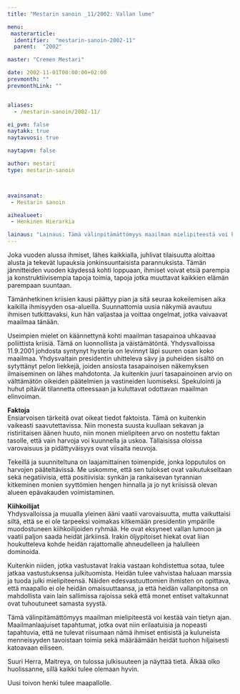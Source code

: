 ```yaml
---
title: "Mestarin sanoin _11/2002: Vallan lume"

menu:
 masterarticle:
  identifier:  "mestarin-sanoin-2002-11"
  parent:  "2002"

master: "Cremen Mestari"

date: 2002-11-01T00:00:00+02:00
prevmonth: ""
prevmonthLink: ""


aliases:
  - /mestarin-sanoin/2002-11/

ei_pvm: false
naytakk: true
naytavuosi: true

naytapvm: false

author: mestari
type: mestarin-sanoin



avainsanat:
 - Mestarin sanoin

aihealueet:
 - Henkinen Hierarkia

lainaus: "Lainaus: Tämä välinpitämättömyys maailman mielipiteestä voi kestää vain tietyn ajan. Maailmanlaajuiset tapahtumat, jotka ovat niin erilaatuisia ja nopeasti tapahtuvia, että ne tulevat riisumaan nämä ihmiset entisistä ja kuluneista menneisyyden tavoistaan toimia sekä määräämään heidät tuohon hiljaisesti katoavaan eiliseen."
---
```

<p>Joka vuoden alussa ihmiset, lähes kaikkialla, juhlivat tilaisuutta aloittaa alusta ja tekevät lupauksia jonkinsuuntaisista parannuksista. Tämän jännitteiden vuoden käydessä kohti loppuaan, ihmiset voivat etsiä parempia ja konstruktiivisempia tapoja toimia, tapoja jotka muuttavat kaikkien elämän parempaan suuntaan.</p>
<p>Tämänhetkinen kriisien kausi päättyy pian ja sitä seuraa kokeilemisen aika kaikilla ihmisyyden osa-alueilla. Suunnattomia uusia näkymiä avautuu ihmisen tutkittavaksi, kun hän valjastaa ja voittaa ongelmat, jotka vaivaavat maailmaa tänään.</p>
<p>Useimpien mielet on käännettynä kohti maailman tasapainoa uhkaavaa poliittista kriisiä. Tämä on luonnollista ja väistämätöntä. Yhdysvalloissa 11.9.2001 johdosta syntynyt hysteria on levinnyt läpi suuren osan koko maailmaa. Yhdysvaltain presidentin uhitteleva sävy ja puheiden sisältö on sytyttänyt pelon liekkejä, joiden ansiosta tasapainoisen näkemyksen ilmaiseminen on lähes mahdotonta. Ja kuitenkin juuri tasapainoinen arvio on välttämätön oikeiden päätelmien ja vastineiden luomiseksi. Spekulointi ja huhut pitävät tilannetta otteessaan ja kuluttavat odottavan maailman elinvoiman.</p>
<p><strong>Faktoja</strong><br />
Ensiarvoisen tärkeitä ovat oikeat tiedot faktoista. Tämä on kuitenkin vaikeasti saavutettavissa. Niin monesta suusta kuullaan sekavan ja ristiriitaisen äänen huuto, niin monen mielipiteen arvo on nostettu faktan tasolle, että vain harvoja voi kuunnella ja uskoa. Tällaisissa oloissa varovaisuus ja pidättyväisyys ovat viisaita neuvoja.</p>
<p>Tekeillä ja suunniteltuna on laajamittainen toimenpide, jonka lopputulos on harvojen pääteltävissä. Me uskomme, että sen tulokset ovat vaikutukseltaan sekä negatiivisia, että positiivisia: synkän ja rankaisevan tyrannian kitkeminen monien syyttömien hengen hinnalla ja jo nyt kriisissä olevan alueen epävakauden voimistaminen.</p>
<p><strong>Kiihkoilijat</strong><br />
Yhdysvalloissa ja muualla yleinen ääni vaatii varovaisuutta, mutta vaikuttaisi siltä, että se ei ole tarpeeksi voimakas kitkemään presidentin ympärille muodostuneen kiihkoilijoiden ryhmää. He ovat eksyneet vallan lumoon ja vaatii paljon saada heidät järkiinsä. Irakin öljypitoiset hiekat ovat liian houkutteleva kohde heidän rajattomalle ahneudelleen ja halulleen dominoida.</p>
<p>Kuitenkin niiden, jotka vastustavat Irakia vastaan kohdistettua sotaa, tulee jatkaa vastustuksensa julkituomista. Heidän tulee vahvistaa haluaan marssia ja tuoda julki mielipiteensä. Näiden edesvastuuttomien ihmisten on opittava, että maapallo ei ole heidän omaisuuttaansa, ja että heidän vallanpitonsa on mahdollista vain lain sallimissa rajoissa sekä että monet entiset valtakunnat ovat tuhoutuneet samasta syystä.</p>
<p>Tämä välinpitämättömyys maailman mielipiteestä voi kestää vain tietyn ajan. Maailmanlaajuiset tapahtumat, jotka ovat niin erilaatuisia ja nopeasti tapahtuvia, että ne tulevat riisumaan nämä ihmiset entisistä ja kuluneista menneisyyden tavoistaan toimia sekä määräämään heidät tuohon hiljaisesti katoavaan eiliseen.</p>
<p>Suuri Herra, Maitreya, on tulossa julkisuuteen ja näyttää tietä. Älkää olko huolissanne, sillä kaikki tulee olemaan hyvin.</p>
<p>Uusi toivon henki tulee maapallolle.</p>